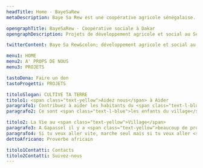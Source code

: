 ```yaml
---
headTitle: Home - BayeSaRew
metaDescription: Baye Sa Rew est une coopérative agricole sénégalaise. Nous promouvons des projets sociaux à but non lucratif en Afrique, pour le développement agricole du village de Gapassel situé à Goassas et pour l’éducation des enfants et des jeunes de l’école de football Mactar Diouf à Dakar.

opengraphTitle: BayeSaRew - Coopérative sociale à Dakar
opengraphDescription: Projets de développement agricole et social au Sénégal

twitterContent: Baye Sa Rew&colon; développement agricole et social au Sénégal

menu1: HOME
menu2: A' PROPS DE NOUS
menu3: PROJETS

tastoDona: Faire un don
tastoProgetti: PROJETS

titoloSlogan: CULTIVE TA TERRE
titolo1: <span class="text-yellow">Aidez nous</span> à Aider
paragrafo1: Contribuez à aider les habitants du <span class="text-l-blue">village</span> sénégalais "Gapassel", avec <span class="text-yellow">bonne volonté</span>&colon; vous pouvez participer à divers projets sociaux et humanitaires, même avec un petit don.
paragrafo2: Ce sont <span class="text-l-blue">les enfants du village</span> qui s'entraînent au foot, sur le sable, sans chaussures et sans structures de protection. Contribuez au succès de l'équipe <span class="text-yellow">"Mactar Diouf"</span> par un don.

titolo2: La Vie au <span class="text-yellow">Village</span>
paragrafo3: A Gapassel il y a <span class="text-yellow">beaucoup de problèmes</span>, mais les habitants vivent <span class="text-l-blue">toujours heureux</span>.
paragrafo4: Si tu veux aller vite, marche seul mais si tu veux aller <span class="text-l-blue">loin</span> marchons ensemble.
dettoAfricano: Proverbe africain

titolo1Contatti: Contacts
titolo2Contatti: Suivez-nous
---
```

